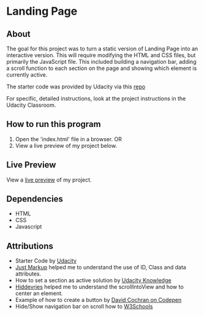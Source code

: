 # Landing Page

## About

The goal for this project was to turn a static version of Landing Page into an interactive version. This will require modifying the HTML and CSS files, but primarily the JavaScript file. This included building a navigation bar, adding a scroll function to each section on the page and showing which element is currently active. 

The starter code was provided by Udacity via this [repo](https://github.com/udacity/fend/tree/refresh-2019/projects/landing-page)

For specific, detailed instructions, look at the project instructions in the Udacity Classroom.

## How to run this program

1. Open the 'index.html' file in a browser.
OR
2. View a live preview of my project below.

## Live Preview

View a [live preview](https://leandrib.github.io/landing_page/index.html) of my project.

## Dependencies

* HTML
* CSS
* Javascript

## Attributions

* Starter Code by [Udacity](https://github.com/udacity/fend/tree/refresh-2019/projects/landing-page)
* [Just Markup](https://justmarkup.com/notes/2017-07-05-my-approach-on-using-id-class-and-data-attributes-in-html-css-and-javascript/) helped me to understand the use of ID, Class and data attributes.
* How to set a section as active solution by 
[Udacity Knowledge](https://knowledge.udacity.com/questions/72562)
* [Hiddevries](https://hiddedevries.nl/en/blog/2018-12-10-scroll-an-element-into-the-center-of-the-viewport) helped me to understand the scrollIntoView and how to center an element.
* Example of how to create a button by [David Cochran on Codepen](https://codepen.io/davidcochran/pen/WbWXoa)
* Hide/Show navigation bar on scroll how to [W3Schools](https://www.w3schools.com/howto/howto_js_navbar_hide_scroll.asp)